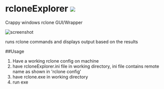 # rcloneExplorer ![](http://i.imgur.com/FNXr95Z.png)
Crappy windows rclone GUI/Wrapper
  		  
![screenshot](http://i.imgur.com/dJ2x4vb.png "screenshot")


runs rclone commands and displays output based on the results

##Usage
1. Have a working rclone config on machine
2. have rcloneExplorer.ini file in working directory, ini file contains remote name as shown in 'rclone config'
3. have rclone.exe in working directory
4. run exe
